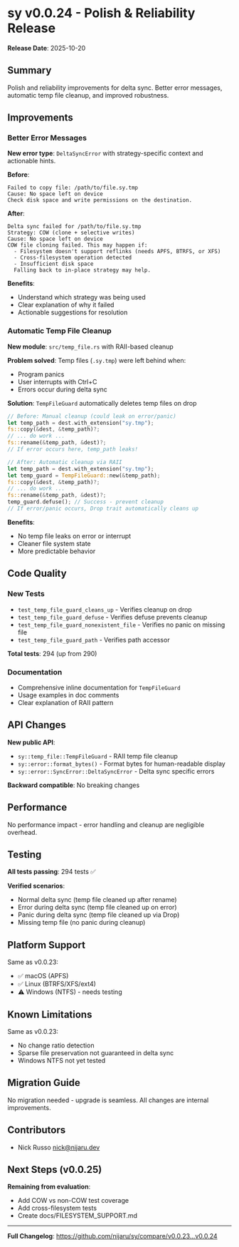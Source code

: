 # sy v0.0.24 - Polish & Reliability Release

**Release Date**: 2025-10-20

## Summary

Polish and reliability improvements for delta sync. Better error messages, automatic temp file cleanup, and improved robustness.

## Improvements

### Better Error Messages

**New error type**: `DeltaSyncError` with strategy-specific context and actionable hints.

**Before**:
```
Failed to copy file: /path/to/file.sy.tmp
Cause: No space left on device
Check disk space and write permissions on the destination.
```

**After**:
```
Delta sync failed for /path/to/file.sy.tmp
Strategy: COW (clone + selective writes)
Cause: No space left on device
COW file cloning failed. This may happen if:
  - Filesystem doesn't support reflinks (needs APFS, BTRFS, or XFS)
  - Cross-filesystem operation detected
  - Insufficient disk space
  Falling back to in-place strategy may help.
```

**Benefits**:
- Understand which strategy was being used
- Clear explanation of why it failed
- Actionable suggestions for resolution

### Automatic Temp File Cleanup

**New module**: `src/temp_file.rs` with RAII-based cleanup

**Problem solved**: Temp files (`.sy.tmp`) were left behind when:
- Program panics
- User interrupts with Ctrl+C
- Errors occur during delta sync

**Solution**: `TempFileGuard` automatically deletes temp files on drop

```rust
// Before: Manual cleanup (could leak on error/panic)
let temp_path = dest.with_extension("sy.tmp");
fs::copy(&dest, &temp_path)?;
// ... do work ...
fs::rename(&temp_path, &dest)?;
// If error occurs here, temp_path leaks!

// After: Automatic cleanup via RAII
let temp_path = dest.with_extension("sy.tmp");
let temp_guard = TempFileGuard::new(&temp_path);
fs::copy(&dest, &temp_path)?;
// ... do work ...
fs::rename(&temp_path, &dest)?;
temp_guard.defuse(); // Success - prevent cleanup
// If error/panic occurs, Drop trait automatically cleans up
```

**Benefits**:
- No temp file leaks on error or interrupt
- Cleaner file system state
- More predictable behavior

## Code Quality

### New Tests

- `test_temp_file_guard_cleans_up` - Verifies cleanup on drop
- `test_temp_file_guard_defuse` - Verifies defuse prevents cleanup
- `test_temp_file_guard_nonexistent_file` - Verifies no panic on missing file
- `test_temp_file_guard_path` - Verifies path accessor

**Total tests**: 294 (up from 290)

### Documentation

- Comprehensive inline documentation for `TempFileGuard`
- Usage examples in doc comments
- Clear explanation of RAII pattern

## API Changes

**New public API**:
- `sy::temp_file::TempFileGuard` - RAII temp file cleanup
- `sy::error::format_bytes()` - Format bytes for human-readable display
- `sy::error::SyncError::DeltaSyncError` - Delta sync specific errors

**Backward compatible**: No breaking changes

## Performance

No performance impact - error handling and cleanup are negligible overhead.

## Testing

**All tests passing**: 294 tests ✅

**Verified scenarios**:
- Normal delta sync (temp file cleaned up after rename)
- Error during delta sync (temp file cleaned up on error)
- Panic during delta sync (temp file cleaned up via Drop)
- Missing temp file (no panic during cleanup)

## Platform Support

Same as v0.0.23:
- ✅ macOS (APFS)
- ✅ Linux (BTRFS/XFS/ext4)
- ⚠️ Windows (NTFS) - needs testing

## Known Limitations

Same as v0.0.23:
- No change ratio detection
- Sparse file preservation not guaranteed in delta sync
- Windows NTFS not yet tested

## Migration Guide

No migration needed - upgrade is seamless. All changes are internal improvements.

## Contributors

- Nick Russo <nick@nijaru.dev>

## Next Steps (v0.0.25)

**Remaining from evaluation**:
- Add COW vs non-COW test coverage
- Add cross-filesystem tests
- Create docs/FILESYSTEM_SUPPORT.md

---

**Full Changelog**: https://github.com/nijaru/sy/compare/v0.0.23...v0.0.24
